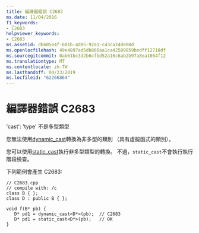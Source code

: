 ```yaml
---
title: 編譯器錯誤 C2683
ms.date: 11/04/2016
f1_keywords:
- C2683
helpviewer_keywords:
- C2683
ms.assetid: db605e4f-601b-4d05-92a1-c43ca24de08d
ms.openlocfilehash: 49e4897ad5db866aa1ca42589859bedff12718df
ms.sourcegitcommit: 0ab61bc3d2b6cfbd52a16c6ab2b97a8ea1864f12
ms.translationtype: MT
ms.contentlocale: zh-TW
ms.lasthandoff: 04/23/2019
ms.locfileid: "62266864"
---
```

# <a name="compiler-error-c2683"></a>編譯器錯誤 C2683

'cast': 'type' 不是多型類型

您無法使用[dynamic_cast](../../cpp/dynamic-cast-operator.md)轉換為非多型的類別 （具有虛擬函式的類別）。

您可以使用[static_cast](../../cpp/static-cast-operator.md)執行非多型類型的轉換。 不過，`static_cast`不會執行執行階段檢查。

下列範例會產生 C2683:

```
// C2683.cpp
// compile with: /c
class B { };
class D : public B { };

void f(B* pb) {
   D* pd1 = dynamic_cast<D*>(pb);  // C2683
   D* pd1 = static_cast<D*>(pb);   // OK
}
```